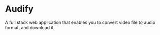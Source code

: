 # Audify
A full stack web application that enables you to convert video file to audio format, and download it.
